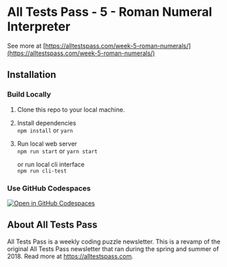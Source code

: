 # All Tests Pass - 5 - Roman Numeral Interpreter

See more at [https://alltestspass.com/week-5-roman-numerals/](https://alltestspass.com/week-5-roman-numerals/)

## Installation

### Build Locally

1. Clone this repo to your local machine.
2. Install dependencies  
   `npm install` or `yarn`
3. Run local web server  
   `npm run start` or `yarn start`

   or run local cli interface  
   `npm run cli-test`

### Use GitHub Codespaces
[![Open in GitHub Codespaces](https://github.com/codespaces/badge.svg)](https://codespaces.new/fillerwriter/alltestspass-week5?quickstart=1)

## About All Tests Pass

All Tests Pass is a weekly coding puzzle newsletter. This is a revamp of the original All Tests Pass newsletter that ran
during the spring and summer of 2018. Read more at https://alltestspass.com.